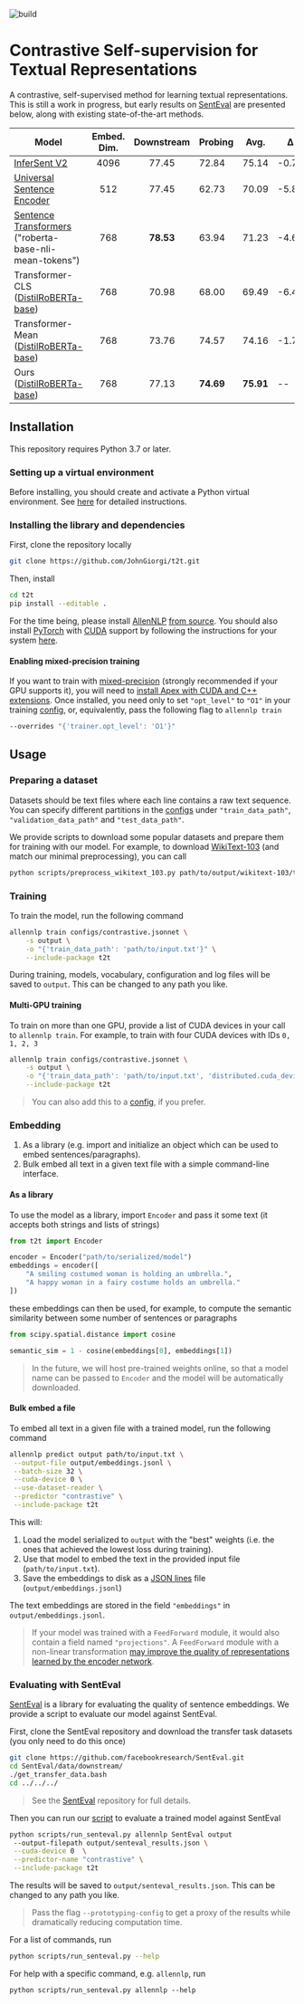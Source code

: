 ![build](https://github.com/JohnGiorgi/t2t/workflows/build/badge.svg?branch=master)

# Contrastive Self-supervision for Textual Representations

A contrastive, self-supervised method for learning textual representations. This is still a work in progress, but early results on [SentEval](https://github.com/facebookresearch/SentEval) are presented below, along with existing state-of-the-art methods.

| __Model__                                            | Embed. Dim. | Downstream | Probing |  Avg. | Δ |
|--------------------------------------------------|:-----------:|:----------:|---------|-------|------------|
| [InferSent V2](https://github.com/facebookresearch/InferSent)                  |     4096    |    77.45   |  72.84  | 75.14 |    -0.77   |
| [Universal Sentence Encoder](https://tfhub.dev/google/universal-sentence-encoder/4) |     512     |    77.45   |  62.73  | 70.09 |    -5.82   |
| [Sentence Transformers](https://github.com/UKPLab/sentence-transformers)  ("roberta-base-nli-mean-tokens")    |     768     |    __78.53__   |  63.94  | 71.23 |    -4.68   |
| Transformer-CLS ([DistilRoBERTa-base](https://huggingface.co/distilroberta-base))               |     768     |    70.98   |  68.00  | 69.49 |    -6.42   |
| Transformer-Mean ([DistilRoBERTa-base](https://huggingface.co/distilroberta-base))              |     768     |    73.76   |  74.57  | 74.16 |    -1.75   |
| Ours ([DistilRoBERTa-base](https://huggingface.co/distilroberta-base))                                             |     768     |    77.13   |  __74.69__  | __75.91__ |     --     |


## Installation

This repository requires Python 3.7 or later.

### Setting up a virtual environment

Before installing, you should create and activate a Python virtual environment. See [here](https://github.com/allenai/allennlp#installing-via-pip) for detailed instructions.

### Installing the library and dependencies

First, clone the repository locally

```bash
git clone https://github.com/JohnGiorgi/t2t.git
```

Then, install

```bash
cd t2t
pip install --editable .
```

For the time being, please install [AllenNLP](https://github.com/allenai/allennlp) [from source](https://github.com/allenai/allennlp#installing-from-source). You should also install [PyTorch](https://pytorch.org/) with [CUDA](https://developer.nvidia.com/cuda-zone) support by following the instructions for your system [here](https://pytorch.org/get-started/locally/).

#### Enabling mixed-precision training

If you want to train with [mixed-precision](https://devblogs.nvidia.com/mixed-precision-training-deep-neural-networks/) (strongly recommended if your GPU supports it), you will need to [install Apex with CUDA and C++ extensions](https://github.com/NVIDIA/apex#quick-start). Once installed, you need only to set `"opt_level"` to `"O1"` in your training [config](configs), or, equivalently, pass the following flag to `allennlp train`

```bash
--overrides "{'trainer.opt_level': 'O1'}"
```

## Usage

### Preparing a dataset

Datasets should be text files where each line contains a raw text sequence. You can specify different partitions in the [configs](configs) under `"train_data_path"`, `"validation_data_path"` and `"test_data_path"`.

We provide scripts to download some popular datasets and prepare them for training with our model. For example, to download [WikiText-103](https://www.salesforce.com/products/einstein/ai-research/the-wikitext-dependency-language-modeling-dataset/) (and match our minimal preprocessing), you can call

```bash
python scripts/preprocess_wikitext_103.py path/to/output/wikitext-103/train.txt --min-length 1024
```

### Training

To train the model, run the following command

```bash
allennlp train configs/contrastive.jsonnet \
    -s output \
    -o "{'train_data_path': 'path/to/input.txt'}" \
    --include-package t2t
```

During training, models, vocabulary, configuration and log files will be saved to `output`. This can be changed to any path you like.

#### Multi-GPU training

To train on more than one GPU, provide a list of CUDA devices in your call to `allennlp train`. For example, to train with four CUDA devices with IDs `0, 1, 2, 3`

```bash
allennlp train configs/contrastive.jsonnet \
    -s output \
    -o "{'train_data_path': 'path/to/input.txt', 'distributed.cuda_devices': [0, 1, 2, 3]}" \
    --include-package t2t
```

> You can also add this to a [config](configs), if you prefer.

### Embedding

1. As a library (e.g. import and initialize an object which can be used to embed sentences/paragraphs).
2. Bulk embed all text in a given text file with a simple command-line interface.

#### As a library

To use the model as a library, import `Encoder` and pass it some text (it accepts both strings and lists of strings)

```python
from t2t import Encoder

encoder = Encoder("path/to/serialized/model")
embeddings = encoder([
    "A smiling costumed woman is holding an umbrella.",
    "A happy woman in a fairy costume holds an umbrella."
])
```

these embeddings can then be used, for example, to compute the semantic similarity between some number of sentences or paragraphs

```python
from scipy.spatial.distance import cosine

semantic_sim = 1 - cosine(embeddings[0], embeddings[1])
```

> In the future, we will host pre-trained weights online, so that a model name can be passed to `Encoder` and the model will be automatically downloaded. 

#### Bulk embed a file

To embed all text in a given file with a trained model, run the following command

```bash
allennlp predict output path/to/input.txt \
 --output-file output/embeddings.jsonl \
 --batch-size 32 \
 --cuda-device 0 \
 --use-dataset-reader \
 --predictor "contrastive" \
 --include-package t2t
```

This will:

1. Load the model serialized to `output` with the "best" weights (i.e. the ones that achieved the lowest loss during training).
2. Use that model to embed the text in the provided input file (`path/to/input.txt`).
3. Save the embeddings to disk as a [JSON lines](http://jsonlines.org/) file (`output/embeddings.jsonl`)

The text embeddings are stored in the field `"embeddings"` in `output/embeddings.jsonl`.

> If your model was trained with a `FeedForward` module, it would also contain a field named `"projections"`. A `FeedForward` module with a non-linear transformation [may improve the quality of representations learned by the encoder network](https://arxiv.org/abs/2002.05709).

### Evaluating with SentEval

[SentEval](https://github.com/facebookresearch/SentEval) is a library for evaluating the quality of sentence embeddings. We provide a script to evaluate our model against SentEval.

First, clone the SentEval repository and download the transfer task datasets (you only need to do this once)

```bash
git clone https://github.com/facebookresearch/SentEval.git
cd SentEval/data/downstream/
./get_transfer_data.bash
cd ../../../
```

> See the [SentEval](https://github.com/facebookresearch/SentEval) repository for full details.

Then you can run our [script](scripts/run_senteval.py) to evaluate a trained model against SentEval

```bash
python scripts/run_senteval.py allennlp SentEval output 
 --output-filepath output/senteval_results.json \
 --cuda-device 0  \
 --predictor-name "contrastive" \
 --include-package t2t
```

The results will be saved to `output/senteval_results.json`. This can be changed to any path you like.

> Pass the flag `--prototyping-config` to get a proxy of the results while dramatically reducing computation time.

For a list of commands, run

```bash
python scripts/run_senteval.py --help
```

For help with a specific command, e.g. `allennlp`, run

```
python scripts/run_senteval.py allennlp --help
```
